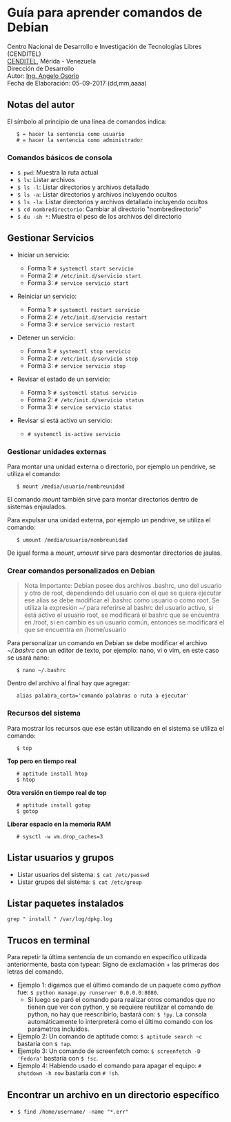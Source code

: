 # Guía para aprender comandos de Debian
Centro Nacional de Desarrollo e Investigación de Tecnologías Libres (CENDITEL) <br>
[CENDITEL](https://www.cenditel.gob.ve/), Mérida - Venezuela<br>
Dirección de Desarrollo<br>
Autor: [Ing. Angelo Osorio](https://twitter.com/Engel_PAIN)<br>
Fecha de Elaboración: 05-09-2017 (dd,mm,aaaa)

## Notas del autor
El símbolo al principio de una línea de comandos indica:
```
   $ = hacer la sentencia como usuario
   # = hacer la sentencia como administrador
```


### Comandos básicos de consola
* `$ pwd`: Muestra la ruta actual
* `$ ls`: Listar archivos
* `$ ls -l`: Listar directorios y archivos detallado
* `$ ls -a`: Listar directorios y archivos incluyendo ocultos
* `$ ls -la`: Listar directorios y archivos detallado incluyendo ocultos
* `$ cd nombredirectorio`: Cambiar al directorio "nombredirectorio"
* `$ du -sh *`: Muestra el peso de los archivos del directorio



## Gestionar Servicios
* Iniciar un servicio:
   * Forma 1: `# systemctl start servicio`
   * Forma 2: `# /etc/init.d/servicio start`
   * Forma 3: `# service servicio start`

* Reiniciar un servicio:
   * Forma 1: `# systemctl restart servicio`
   * Forma 2: `# /etc/init.d/servicio restart`
   * Forma 3: `# service servicio restart`

* Detener un servicio:
   * Forma 1: `# systemctl stop servicio`
   * Forma 2: `# /etc/init.d/servicio stop`
   * Forma 3: `# service servicio stop`

* Revisar el estado de un servicio:
   * Forma 1: `# systemctl status servicio`
   * Forma 2: `# /etc/init.d/servicio status`
   * Forma 3: `# service servicio status`

* Revisar si está activo un servicio:
   * `# systemctl is-active servicio`


### Gestionar unidades externas
Para montar una unidad externa o directorio, por ejemplo un pendrive, se utiliza el comando:
```
   $ mount /media/usuario/nombreunidad
```
El comando *mount* también sirve para montar directorios dentro de sistemas enjaulados.

Para expulsar una unidad externa, por ejemplo un pendrive, se utiliza el comando:
```
   $ umount /media/usuario/nombreunidad
```
De igual forma a *mount*, *umount* sirve para desmontar directorios de jaulas.


### Crear comandos personalizados en Debian
> Nota Importante:
Debian posee dos archivos .bashrc, uno del usuario y otro de root, dependiendo del usuario con el que se quiera ejecutar ese alias se debe modificar el .bashrc como usuario o como root. Se utiliza la expresión *~/* para referirse al bashrc del usuario activo, si está activo el usuario root, se modificará el bashrc que se encuentra en /root, si en cambio es un usuario común, entonces se modificará el que se encuentra en /home/usuario

Para personalizar un comando en Debian se debe modificar el archivo *~/.bashrc* con un editor de texto, por ejemplo: nano, vi o vim, en este caso se usará nano:
```
   $ nano ~/.bashrc
```
Dentro del archivo al final hay que agregar:
```
   alias palabra_corta='comando palabras o ruta a ejecutar'
```

### Recursos del sistema
Para mostrar los recursos que ese están utilizando en el sistema se utiliza el comando:
```
   $ top
```

**Top pero en tiempo real**
```
   # aptitude install htop
   $ htop
```

**Otra versión en tiempo real de top**
```
   # aptitude install gotop
   $ gotop
```


**Liberar espacio en la memoria RAM**
```
   # sysctl -w vm.drop_caches=3
```

## Listar usuarios y grupos

* Listar usuarios del sistema: `$ cat /etc/passwd`
* Listar grupos del sistema: `$ cat /etc/group`


## Listar paquetes instalados
   `grep " install " /var/log/dpkg.log`

## Trucos en terminal
Para repetir la última sentencia de un comando en específico utilizada anteriormente, basta con
typear: Signo de exclamación + las primeras dos letras del comando.

* Ejemplo 1: digamos que el último comando de un paquete como *python* fue:
`$ python manage.py runserver 0.0.0.0:8080`.
   - Si luego se paró el comando para realizar otros comandos que no tienen que ver con python, y se
   requiere reutilizar el comando de python, no hay que reescribirlo, bastará con: `$ !py`. La
   consola automáticamente lo interpreterá como el último comando con los parámetros incluidos.
* Ejemplo 2: Un comando de aptitude como: `$ aptitude search ~c` bastaría con `$ !ap`.
* Ejemplo 3: Un comando de screenfetch como: `$ screenfetch -D 'Fedora'` bastaría con `$ !sc`.
* Ejemplo 4: Habiendo usado el comando para apagar el equipo: `# shutdown -h now` bastaría con `# !sh`.

## Encontrar un archivo en un directorio específico
* `$ find /home/username/ -name "*.err"`
